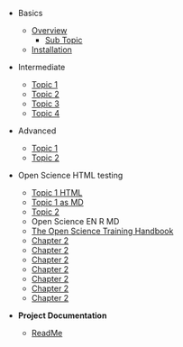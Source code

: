 - Basics
  - [Overview](basics/overview.md)
    - [Sub Topic](basics/requirements/sub-topic.md)
  - [Installation](basics/installation.md)
- Intermediate
  - [Topic 1](intermediate/topics-1.md)
  - [Topic 2](intermediate/topics-2.md)
  - [Topic 3](intermediate/topics-3.md)
  - [Topic 4](intermediate/topics-4.md)
- Advanced
  - [Topic 1](advanced/adv-topic-1.md)
  - [Topic 2](advanced/adv-topic-2.md)
- Open Science HTML testing
  - [Topic 1 HTML](openscience/document-1.html)
  - [Topic 1 as MD](openscience/document-1.md)
  - [Topic 2](openscience/index.html)
  - Open Science EN R MD
  - [The Open Science Training Handbook](openscience-en/chapter_1.md)
  - [Chapter 2](openscience-en/chapter_2.md)
  - [Chapter 2](openscience-en/chapter_3.md)
  - [Chapter 2](openscience-en/chapter_4.md)
  - [Chapter 2](openscience-en/chapter_5.md)
  - [Chapter 2](openscience-en/chapter_6.md)
  - [Chapter 2](openscience-en/chapter_7.md)
  - [Chapter 2](openscience-en/chapter_8.md)


- **Project Documentation**
  - [ReadMe](https://github.com/hibbitts-design/docsify-open-publishing-starter-kit/blob/master/README.md)
